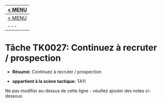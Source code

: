 |[< MENU](../../README.md)|
|---|
|[< MENU](../README.md)|
|---|
# Tâche TK0027: Continuez à recruter / prospection

* **Résumé:** Continuez à recruter / prospection

* **appartient à la scène tactique:** TA11

Ne pas modifier au-dessus de cette ligne - veuillez ajouter des notes ci-dessous